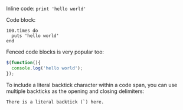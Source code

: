 Inline code: `print 'hello world'`


Code block:

    100.times do
      puts 'hello world'
    end


Fenced code blocks is very popular too:

```javascript
$(function(){
  console.log('hello world');
});
```


To include a literal backtick character within a code span, you can use multiple backticks as the opening and closing delimiters:

``There is a literal backtick (`) here.``

